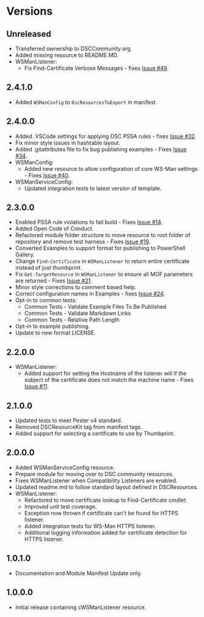 # Versions

## Unreleased

- Transferred ownership to DSCCommunity.org.
- Added missing resource to README.MD.
- WSManListener:
  - Fix Find-Certificate Verbose Messages - fixes [Issue #49](https://github.com/dsccommunity/WSManDsc/issues/49).

## 2.4.1.0

- Added `WSManConfig` to `DscResourcesToExport` in manifest.

## 2.4.0.0

- Added .VSCode settings for applying DSC PSSA rules - fixes [Issue #32](https://github.com/dsccommunity/WSManDsc/issues/32).
- Fix minor style issues in hashtable layout.
- Added .gitattributes file to fix bug publishing examples - Fixes [Issue #34](https://github.com/dsccommunity/WSManDsc/issues/34).
- WSManConfig:
  - Added new resource to allow configuration of core WS-Man
    settings - Fixes [Issue #40](https://github.com/dsccommunity/WSManDsc/issues/40).
- WSManServiceConfig:
  - Updated integration tests to latest version of template.

## 2.3.0.0

- Enabled PSSA rule violations to fail build - Fixes [Issue #14](https://github.com/dsccommunity/WSManDsc/issues/14).
- Added Open Code of Conduct.
- Refactored module folder structure to move resource
  to root folder of repository and remove test harness - Fixes [Issue #19](https://github.com/dsccommunity/WSManDsc/issues/19).
- Converted Examples to support format for publishing to PowerShell
  Gallery.
- Change `Find-Certificate` in `WSManListener` to return entire certificate
  instead of just thumbprint.
- Fix `Get-TargetResource` in `WSManListener` to ensure all MOF parameters are
  returned - Fixes [Issue #21](https://github.com/dsccommunity/WSManDsc/issues/21).
- Minor style corrections to comment based help.
- Correct configuration names in Examples - fixes [Issue #24](https://github.com/dsccommunity/WSManDsc/issues/24).
- Opt-in to common tests:
  - Common Tests - Validate Example Files To Be Published
  - Common Tests - Validate Markdown Links
  - Common Tests - Relative Path Length
- Opt-in to example publishing.
- Update to new format LICENSE.

## 2.2.0.0

- WSManListener:
  - Added support for setting the Hostname of the listener will if the
    subject of the certificate does not match the machine name - Fixes [Issue #11](https://github.com/dsccommunity/WSManDsc/issues/11).

## 2.1.0.0

- Updated tests to meet Pester v4 standard.
- Removed DSCResourceKit tag from manifest tags.
- Added support for selecting a certificate to use by Thumbprint.

## 2.0.0.0

- Added WSManServiceConfig resource.
- Prepare module for moving over to DSC community resources.
- Fixes WSManListener when Compatibility Listeners are enabled.
- Updated readme.md to follow standard layout defined in DSCResources.
- WSManListener:
  - Refactored to move certificate lookup to Find-Certificate cmdlet.
  - Improved unit test coverage.
  - Exception now thrown if certificate can't be found for HTTPS listener.
  - Added integration tests for WS-Man HTTPS listener.
  - Additional logging information added for certificate detection for HTTPS listener.

## 1.0.1.0

- Documentation and Module Manifest Update only.

## 1.0.0.0

- Initial release containing cWSManListener resource.
